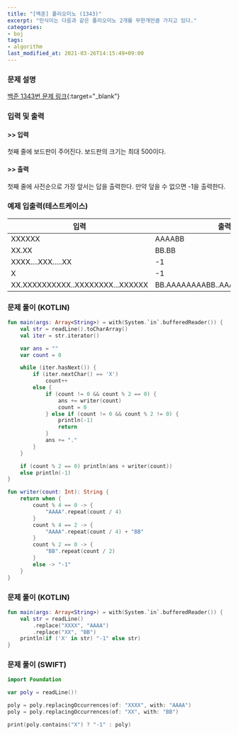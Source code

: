 ```yaml
---
title: "[백준] 폴리오미노 (1343)"
excerpt: "민식이는 다음과 같은 폴리오미노 2개를 무한개만큼 가지고 있다."
categories:
- boj
tags:
- algorithm
last_modified_at: 2021-03-26T14:15:49+09:00
---
```



### 문제 설명
[백준 1343번 문제 링크](https://www.acmicpc.net/problem/1343#description){:target="_blank"}




### 입력 및 출력
#### >> 입력
첫째 줄에 보드판이 주어진다. 보드판의 크기는 최대 500이다.



#### >> 출력
첫째 줄에 사전순으로 가장 앞서는 답을 출력한다. 만약 덮을 수 없으면 \-1을 출력한다.





### 예제 입출력(테스트케이스)


|입력|출력|
|-----|------|
|XXXXXX|AAAABB|
|XX.XX|BB.BB|
|XXXX....XXX.....XX|\-1|
|X|\-1|
|XX.XXXXXXXXXX..XXXXXXXX...XXXXXX|BB.AAAAAAAABB..AAAAAAAA...AAAABB|




### 문제 풀이 (KOTLIN)
```kotlin
fun main(args: Array<String>) = with(System.`in`.bufferedReader()) {
    val str = readLine().toCharArray()
    val iter = str.iterator()

    var ans = ""
    var count = 0

    while (iter.hasNext()) {
        if (iter.nextChar() == 'X')
            count++
        else {
            if (count != 0 && count % 2 == 0) {
                ans += writer(count)
                count = 0
            } else if (count != 0 && count % 2 != 0) {
                println(-1)
                return
            }
            ans += "."
        }
    }

    if (count % 2 == 0) println(ans + writer(count))
    else println(-1)
}

fun writer(count: Int): String {
    return when {
        count % 4 == 0 -> {
            "AAAA".repeat(count / 4)
        }
        count % 4 == 2 -> {
            "AAAA".repeat(count / 4) + "BB"
        }
        count % 2 == 0 -> {
            "BB".repeat(count / 2)
        }
        else -> "-1"
    }
}
```





### 문제 풀이 (KOTLIN)
```kotlin
fun main(args: Array<String>) = with(System.`in`.bufferedReader()) {
    val str = readLine()
        .replace("XXXX", "AAAA")
        .replace("XX", "BB")
    println(if ('X' in str) "-1" else str)
}
```






### 문제 풀이 (SWIFT)
```kotlin
import Foundation

var poly = readLine()!

poly = poly.replacingOccurrences(of: "XXXX", with: "AAAA")
poly = poly.replacingOccurrences(of: "XX", with: "BB")

print(poly.contains("X") ? "-1" : poly)
```